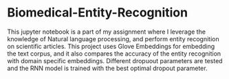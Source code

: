 # Biomedical-Entity-Recognition

This jupyter notebook is a part of my assignment where I leverage the knowledge of Natural language processing, and perform entity recognition on scientific articles. This project uses Glove Embeddings for embedding the text corpus, and it also compares the accuracy of the entity recognition with domain specific embeddings. Different dropuout parameters are tested and the RNN model is trained with the best optimal dropout parameter. 
